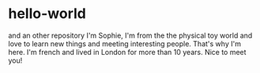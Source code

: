 # hello-world
and an other repository
I'm Sophie, I'm from the the physical toy world and love to learn new things and meeting interesting people. That's why I'm here. 
I'm french and lived in London for more than 10 years.
Nice to meet you!
